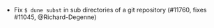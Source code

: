 - Fix `$ dune subst` in sub directories of a git repository (#11760, fixes
  #11045, @Richard-Degenne)
